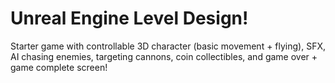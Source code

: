 # Unreal Engine Level Design!

Starter game with controllable 3D character (basic movement + flying), SFX, AI  chasing enemies, targeting cannons, coin collectibles, and game over + game complete screen!
